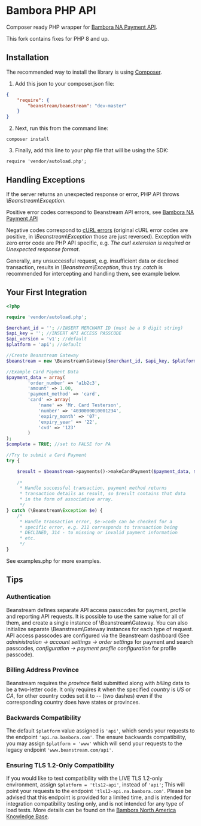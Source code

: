 Bambora PHP API
==================

Composer ready PHP wrapper for [Bambora NA Payment API](https://dev.na.bambora.com/docs/references/).

This fork contains fixes for PHP 8 and up.

## Installation

The recommended way to install the library is using [Composer](https://getcomposer.org).

1) Add this json to your composer.json file:
```json
{
    "require": {
        "beanstream/beanstream": "dev-master"
    }
}
```

2) Next, run this from the command line:
```
composer install
```
3) Finally, add this line to your php file that will be using the SDK:
```
require 'vendor/autoload.php';
```

## Handling Exceptions

If the server returns an unexpected response or error, PHP API throws *\Beanstream\Exception*.

Positive error codes correspond to Beanstream API errors, see
[Bambora NA Payment API](https://dev.na.bambora.com/docs/references/)

Negative codes correspond to [cURL errors](http://curl.haxx.se/libcurl/c/libcurl-errors.html)
(original cURL error codes are positive, in *\Beanstream\Exception* those are just reversed).
Exception with zero error code are PHP API specific, e.g. *The curl extension is required* or
*Unexpected response format*.

Generally, any unsuccessful request, e.g. insufficient data or declined transaction, results in *\Beanstream\Exception*,
thus *try..catch* is recommended for intercepting and handling them, see example below.

## Your First Integration


```php
<?php

require 'vendor/autoload.php';

$merchant_id = ''; //INSERT MERCHANT ID (must be a 9 digit string)
$api_key = ''; //INSERT API ACCESS PASSCODE
$api_version = 'v1'; //default
$platform = 'api'; //default

//Create Beanstream Gateway
$beanstream = new \Beanstream\Gateway($merchant_id, $api_key, $platform, $api_version);

//Example Card Payment Data
$payment_data = array(
        'order_number' => 'a1b2c3',
        'amount' => 1.00,
        'payment_method' => 'card',
        'card' => array(
            'name' => 'Mr. Card Testerson',
            'number' => '4030000010001234',
            'expiry_month' => '07',
            'expiry_year' => '22',
            'cvd' => '123'
        )
);
$complete = TRUE; //set to FALSE for PA

//Try to submit a Card Payment
try {

	$result = $beanstream->payments()->makeCardPayment($payment_data, $complete);
    
    /*
     * Handle successful transaction, payment method returns
     * transaction details as result, so $result contains that data
     * in the form of associative array.
     */
} catch (\Beanstream\Exception $e) {
    /*
     * Handle transaction error, $e->code can be checked for a
     * specific error, e.g. 211 corresponds to transaction being
     * DECLINED, 314 - to missing or invalid payment information
     * etc.
     */
}
```

See examples.php for more examples.

## Tips

### Authentication

Beanstream defines separate API access passcodes for payment, profile and reporting API requests. It is possible 
to use the same value for all of them, and create a single instance of \Beanstream\Gateway. You can also 
initialize separate \Beanstream\Gateway instances for each type of request.  API access passcodes are 
configured via the Beanstream dashboard (See *administration -> account settings -> order settings* 
for payment and search passcodes, *configuration -> payment profile configuration* for profile passcode).


### Billing Address Province

Beanstream requires the *province* field submitted along with *billing* data to be a two-letter code. It only requires it when
the specified *country* is *US* or *CA*, for other country codes set it to *--* (two dashes) even if the corresponding country 
does have states or provinces.


### Backwards Compatibility
The default `$platform` value assigned is `'api'`, which sends your requests to the endpoint `'api.na.bambora.com'`. The ensure backwards compatibility, you may assign `$platform = 'www'` which will send your requests to the legacy endpoint `'www.beanstream.com/api'`.


### Ensuring TLS 1.2-Only Compatibility
If you would like to test compatibility with the LIVE TLS 1.2-only environment, assign `$platform = 'tls12-api'`, instead of `'api'`; This will point your requests to the endpoint `'tls12-api.na.bambora.com'`. Please be advised that this endpoint is provided for a limited time, and is intended for integration compatibility testing only, and is not intended for any type of load tests. More details can be found on the [Bambora North America Knowledge Base](https://help.na.bambora.com/hc/en-us/articles/115015460087-TLS-Upgrade-TLS-1-2).


